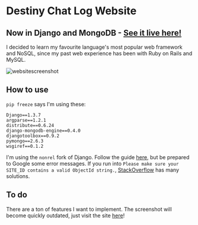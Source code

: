 # Destiny Chat Log Website
## Now in Django and MongoDB - [See it live here!](http://ec2-54-241-15-193.us-west-1.compute.amazonaws.com:8080/)

I decided to learn my favourite language's most popular web framework and NoSQL, since my past web experience has been with Ruby on Rails and MySQL.

![websitescreenshot](https://raw.github.com/dharmaturtle/DestinyChatLogWebsite/master/screenshot.png)

## How to use

`pip freeze` says I'm using these:

    Django==1.3.7
    argparse==1.2.1
    distribute==0.6.24
    django-mongodb-engine==0.4.0
    djangotoolbox==0.9.2
    pymongo==2.6.3
    wsgiref==0.1.2

I'm using the `nonrel` fork of Django. Follow the guide [here](http://django-mongodb-engine.readthedocs.org/en/latest/topics/setup.html), but be prepared to Google some error messages. If you run into `Please make sure your SITE_ID contains a valid ObjectId string.`, [StackOverflow](http://stackoverflow.com/questions/8819456/django-mongodb-engine-error-when-running-tellsiteid/19509204#19509204) has many solutions.

## To do

There are a ton of features I want to implement. The screenshot will become quickly outdated, just visit the site [here](http://ec2-54-241-15-193.us-west-1.compute.amazonaws.com:8080/)!